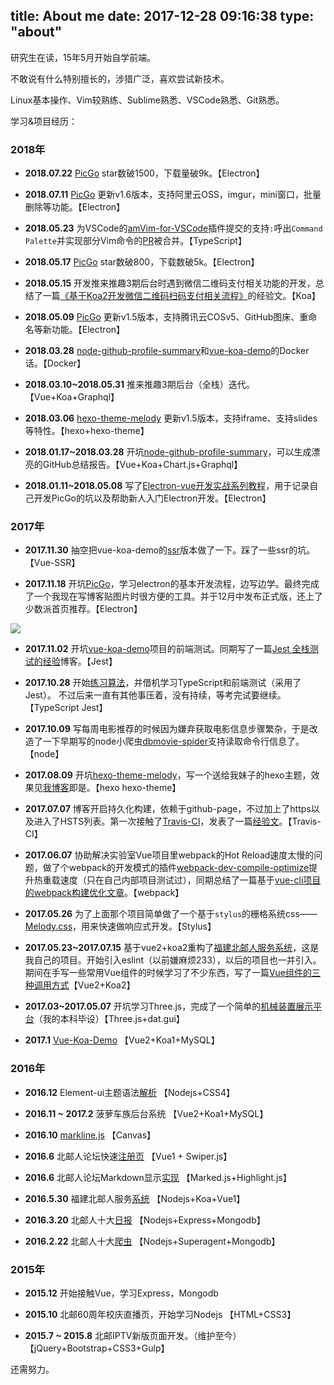 title: About me
date: 2017-12-28 09:16:38
type: "about"
---

研究生在读，15年5月开始自学前端。

不敢说有什么特别擅长的，涉猎广泛，喜欢尝试新技术。

Linux基本操作、Vim较熟练、Sublime熟悉、VSCode熟悉、Git熟悉。

学习&项目经历：

### 2018年

- **2018.07.22** [PicGo](https://github.com/Molunerfinn/PicGo) star数破1500，下载量破9k。【Electron】

- **2018.07.11** [PicGo](https://github.com/Molunerfinn/PicGo) 更新v1.6版本，支持阿里云OSS，imgur，mini窗口，批量删除等功能。【Electron】

- **2018.05.23** 为VSCode的[amVim-for-VSCode](https://github.com/aioutecism/amVim-for-VSCode)插件提交的支持`:`呼出`Command Palette`并实现部分Vim命令的[PR](https://github.com/aioutecism/amVim-for-VSCode/pull/199)被合并。【TypeScript】

- **2018.05.17** [PicGo](https://github.com/Molunerfinn/PicGo) star数破800，下载数破5k。【Electron】

- **2018.05.15** 开发推来推趣3期后台时遇到微信二维码支付相关功能的开发，总结了一篇[《基于Koa2开发微信二维码扫码支付相关流程》](https://molunerfinn.com/koa2-wechatpay/)的经验文。【Koa】

- **2018.05.09** [PicGo](https://github.com/Molunerfinn/PicGo) 更新v1.5版本，支持腾讯云COSv5、GitHub图床、重命名等新功能。【Electron】

- **2018.03.28** [node-github-profile-summary](https://github.com/Molunerfinn/node-github-profile-summary)和[vue-koa-demo](https://github.com/Molunerfinn/vue-koa-demo)的Docker话。【Docker】

- **2018.03.10~2018.05.31** 推来推趣3期后台（全栈）迭代。【Vue+Koa+Graphql】

- **2018.03.06** [hexo-theme-melody](https://github.com/Molunerfinn/hexo-theme-melody) 更新v1.5版本，支持iframe、支持slides等特性。【hexo+hexo-theme】

- **2018.01.17~2018.03.28** 开坑[node-github-profile-summary](https://github.com/Molunerfinn/node-github-profile-summary)，可以生成漂亮的GitHub总结报告。【Vue+Koa+Chart.js+Graphql】

- **2018.01.11~2018.05.08** 写了[Electron-vue开发实战系列教程](https://molunerfinn.com/tags/Electron-vue/)，用于记录自己开发PicGo的坑以及帮助新人入门Electron开发。【Electron】

### 2017年

- **2017.11.30** 抽空把vue-koa-demo的[ssr](https://github.com/Molunerfinn/vue-koa-demo/tree/ssr)版本做了一下。踩了一些ssr的坑。【Vue-SSR】

- **2017.11.18** 开坑[PicGo](https://github.com/Molunerfinn/PicGo)，学习electron的基本开发流程，边写边学。最终完成了一个我现在写博客贴图片时很方便的工具。并于12月中发布正式版，还上了少数派首页推荐。【Electron】

![](https://ws1.sinaimg.cn/large/8700af19ly1fmvr6uah8rj21z20vk7wh)

- **2017.11.02** 开坑[vue-koa-demo](https://github.com/Molunerfinn/vue-koa-demo)项目的前端测试。同期写了一篇[Jest 全栈测试的经验](https://molunerfinn.com/Use-Jest-To-Test-Vue-Koa/)博客。【Jest】

- **2017.10.28** 开始[练习算法](https://github.com/Molunerfinn/FE-Learning)，并借机学习TypeScript和前端测试（采用了Jest）。 不过后来一直有其他事压着，没有持续，等考完试要继续。【TypeScript Jest】

- **2017.10.09** 写每周电影推荐的时候因为嫌弃获取电影信息步骤繁杂，于是改造了一下早期写的node小爬虫[dbmovie-spider](https://github.com/Molunerfinn/dbmovie-spider)支持读取命令行信息了。【node】

- **2017.08.09** 开坑[hexo-theme-melody](https://github.com/Molunerfinn/hexo-theme-melody)，写一个送给我妹子的hexo主题，效果见[我博客](https://molunerfinn.com)即是。【hexo hexo-theme】

- **2017.07.07** 博客开启持久化构建，依赖于github-page，不过加上了https以及进入了HSTS列表。第一次接触了[Travis-CI](https://travis-ci.org/)，发表了一篇[经验文](https://molunerfinn.com/hexo-travisci-https/)。【Travis-CI】

- **2017.06.07** 协助解决实验室Vue项目里webpack的Hot Reload速度太慢的问题，做了个webpack的开发模式的插件[webpack-dev-compile-optimize](https://github.com/Molunerfinn/webpack-dev-compile-optimize)提升热重载速度（只在自己内部项目测试过），同期总结了一篇基于[vue-cli项目的webpack构建优化文章](https://molunerfinn.com/Webpack-Optimize/)。【webpack】

- **2017.05.26** 为了上面那个项目简单做了一个基于`stylus`的栅格系统css——[Melody.css](https://github.com/Molunerfinn/Melody.css)，用来快速做响应式开发。【Stylus】

- **2017.05.23~2017.07.15** 基于vue2+koa2重构了[福建北邮人服务系统](https://fj.teamsz.xyz/)，这是我自己的项目。开始引入eslint（以前嫌麻烦233），以后的项目也一并引入。期间在手写一些常用Vue组件的时候学习了不少东西，写了一篇[Vue组件的三种调用方式](https://molunerfinn.com/vue-components/)【Vue2+Koa2】

- **2017.03~2017.05.07** 开坑学习Three.js，完成了一个简单的[机械装置展示平台](https://github.com/Molunerfinn/Gear-system)（我的本科毕设）【Three.js+dat.gui】

- **2017.1** [Vue-Koa-Demo](https://github.com/Molunerfinn/vue-koa-demo) 【Vue2+Koa1+MySQL】

### 2016年

- **2016.12** Element-ui主题语法[解析](https://github.com/Molunerfinn/theme-default) 【Nodejs+CSS4】

- **2016.11 ~ 2017.2** 菠萝车族后台系统 【Vue2+Koa1+MySQL】

- **2016.10** [markline.js](https://github.com/Molunerfinn/markline.js) 【Canvas】

- **2016.6** 北邮人论坛快速[注册页](https://github.com/Molunerfinn/vue-mobile-learning-demo) 【Vue1 + Swiper.js】

- **2016.6** 北邮人论坛Markdown显示[实现](https://github.com/Molunerfinn/bbs-markdown) 【Marked.js+Highlight.js】

- **2016.5.30** 福建北邮人服务[系统](https://fj.teamsz.xyz/) 【Nodejs+Koa+Vue1】

- **2016.3.20** 北邮人十大[日报](http://topten.piegg.cn/) 【Nodejs+Express+Mongodb】

- **2016.2.22** 北邮人十大[爬虫](https://github.com/Molunerfinn/Nodejs-ByrTopTen) 【Nodejs+Superagent+Mongodb】

### 2015年

- **2015.12** 开始接触Vue，学习Express，Mongodb

- **2015.10** 北邮60周年校庆直播页，开始学习Nodejs 【HTML+CSS3】

- **2015.7 ~ 2015.8** 北邮IPTV新版页面开发。（维护至今）【jQuery+Bootstrap+CSS3+Gulp】

还需努力。